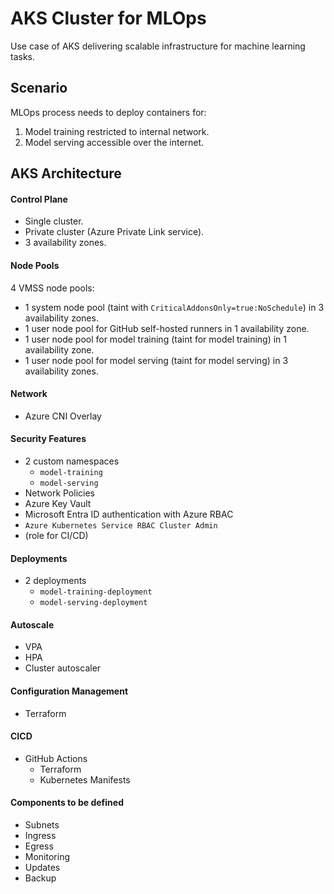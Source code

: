 # AKS Cluster for MLOps
Use case of AKS delivering scalable infrastructure for machine learning tasks.

## Scenario
MLOps process needs to deploy containers for:
1. Model training restricted to internal network.
2. Model serving accessible over the internet.

## AKS Architecture
#### Control Plane
- Single cluster.
- Private cluster (Azure Private Link service).
- 3 availability zones.

#### Node Pools
4 VMSS node pools:
  - 1 system node pool (taint with `CriticalAddonsOnly=true:NoSchedule`) in 3 availability zones.
  - 1 user node pool for GitHub self-hosted runners in 1 availability zone.
  - 1 user node pool for model training (taint for model training) in 1 availability zone.
  - 1 user node pool for model serving (taint for model serving) in 3 availability zones.

#### Network
- Azure CNI Overlay

#### Security Features
- 2 custom namespaces
  - `model-training`
  - `model-serving`
- Network Policies
- Azure Key Vault
- Microsoft Entra ID authentication with Azure RBAC
 - `Azure Kubernetes Service RBAC Cluster Admin`
 - (role for CI/CD)

#### Deployments
- 2 deployments
  - `model-training-deployment`
  - `model-serving-deployment`

#### Autoscale
- VPA
- HPA
- Cluster autoscaler

#### Configuration Management
- Terraform 

#### CICD
- GitHub Actions
  - Terraform
  - Kubernetes Manifests

#### Components to be defined
- Subnets
- Ingress
- Egress
- Monitoring
- Updates
- Backup
